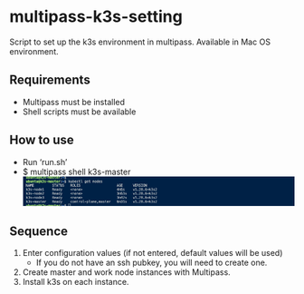 # multipass-k3s-setting
Script to set up the k3s environment in multipass.
Available in Mac OS environment.

## Requirements
- Multipass must be installed
- Shell scripts must be available



## How to use
- Run ‘run.sh’
- $ multipass shell k3s-master
![kubectl](images/kubectl_test.png)


## Sequence

1. Enter configuration values (if not entered, default values will be used) 
    - If you do not have an ssh pubkey, you will need to create one.
2. Create master and work node instances with Multipass.
3. Install k3s on each instance.